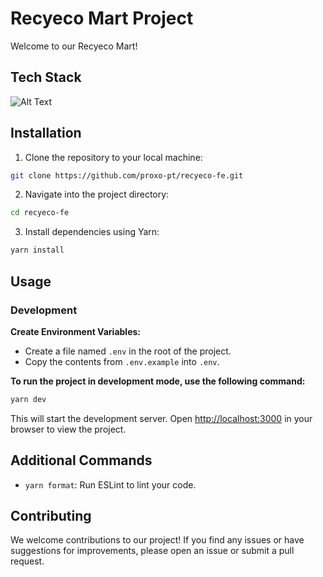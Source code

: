 # Recyeco Mart Project

Welcome to our Recyeco Mart!

## Tech Stack

![Alt Text](https://skillicons.dev/icons?i=typescript,nextjs,tailwindcss&perline=10)

## Installation

1. Clone the repository to your local machine:

```bash
git clone https://github.com/proxo-pt/recyeco-fe.git
```

2. Navigate into the project directory:

```bash
cd recyeco-fe
```

3. Install dependencies using Yarn:

```bash
yarn install
```

## Usage

### Development

**Create Environment Variables:**

   - Create a file named `.env` in the root of the project.
   - Copy the contents from `.env.example` into `.env`.

**To run the project in development mode, use the following command:**

```bash
yarn dev
```

This will start the development server. Open [http://localhost:3000](http://localhost:3000) in your browser to view the project.

## Additional Commands

- `yarn format`: Run ESLint to lint your code.

## Contributing

We welcome contributions to our project! If you find any issues or have suggestions for improvements, please open an issue or submit a pull request.
